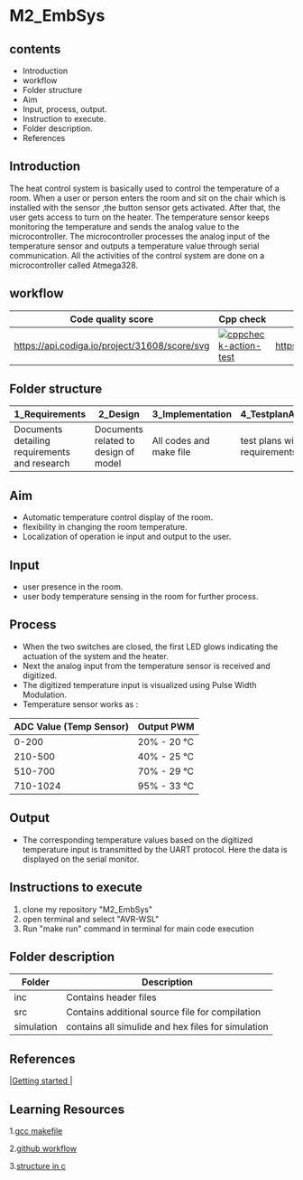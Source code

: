 # M2_EmbSys
## contents
* Introduction
* workflow
* Folder structure
* Aim
* Input, process, output.
* Instruction to execute.
* Folder description.
* References

## Introduction
The heat control system is basically used to control the temperature of a room. When a user or person enters the room and sit on the chair which is installed with the sensor ,the button sensor gets activated. After that, the user gets access to turn on the heater. The temperature sensor keeps monitoring the temperature and sends the analog value to the microcontroller. The microcontroller processes the analog input of the temperature sensor and outputs a temperature value through serial communication. All the activities of the control system are done on a microcontroller called Atmega328.

## workflow 
| Code quality score | Cpp check| codica code grade | codica |
| --- | --- | --- | --- |
| https://api.codiga.io/project/31608/score/svg |[![cppcheck-action-test](https://github.com/divyanshsaxena521/M2_EmbSys/actions/workflows/cpp%20check.yml/badge.svg)](https://github.com/divyanshsaxena521/M2_EmbSys/actions/workflows/cpp%20check.yml) | https://api.codiga.io/project/31608/status/svg | [![Codacy Badge](https://app.codacy.com/project/badge/Grade/ef3f4784dd50404e86be1b786067e299)](https://www.codacy.com/gh/divyanshsaxena521/M2_EmbSys/dashboard?utm_source=github.com&amp;utm_medium=referral&amp;utm_content=divyanshsaxena521/M2_EmbSys&amp;utm_campaign=Badge_Grade) |

## Folder structure
| 1_Requirements | 2_Design | 3_Implementation | 4_TestplanAndOutput | 5_Report | 6_ImagesAndVideos | 7_Others |
| --- | --- | --- | --- | --- | --- | --- |
| Documents detailing requirements and research | Documents related to design of model | All codes and make file | test plans with requirements | summary of all the folders | screenshots of working projects | refrences and supporting documents |

## Aim
* Automatic temperature control display of the room.
* flexibility in changing the room temperature.
* Localization of operation ie input and output to the user.
## Input
* user presence in the room.
* user body temperature sensing in the room for further process.
## Process
* When the two switches are closed, the first LED glows indicating the actuation of the system and the heater.
* Next the analog input from the temperature sensor is received and digitized.
* The digitized temperature input is visualized using Pulse Width Modulation.
* Temperature sensor works as :

ADC Value (Temp Sensor)| Output PWM
----------|----------
0-200 | 20% - 20 °C
210-500 | 40% - 25 °C
510-700 | 70% - 29 °C
710-1024 | 95% - 33 °C

## Output
* The corresponding temperature values based on the digitized temperature input is transmitted by the UART protocol. Here the data is displayed on the serial monitor.

 ## Instructions to execute
1. clone my repository "M2_EmbSys"
2. open terminal and select "AVR-WSL"
3. Run "make run" command in terminal for main code execution

## Folder description
| Folder | Description | 
| --- | --- | 
| inc | Contains header files |
| src | Contains additional source file for compilation |
| simulation | contains all simulide and hex files for simulation |



## References
|[Getting started ](https://youtu.be/_z0ssXxOM7U)|

## Learning Resources

1.[gcc makefile](https://www3.ntu.edu.sg/home/ehchua/programming/cpp/gcc_make.html#zz-2.1)

2.[github workflow](https://www.programiz.com/c-programming/c-dynamic-memory-allocation)

3.[structure in c](https://www.studytonight.com/c/structures-in-c.php/)